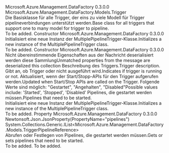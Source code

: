 <Type Name="MultiplePipelineTrigger" FullName="Microsoft.Azure.Management.DataFactory.Models.MultiplePipelineTrigger">
  <TypeSignature Language="C#" Value="public class MultiplePipelineTrigger : Microsoft.Azure.Management.DataFactory.Models.Trigger" />
  <TypeSignature Language="ILAsm" Value=".class public auto ansi beforefieldinit MultiplePipelineTrigger extends Microsoft.Azure.Management.DataFactory.Models.Trigger" />
  <TypeSignature Language="DocId" Value="T:Microsoft.Azure.Management.DataFactory.Models.MultiplePipelineTrigger" />
  <TypeSignature Language="VB.NET" Value="Public Class MultiplePipelineTrigger&#xA;Inherits Trigger" />
  <TypeSignature Language="F#" Value="type MultiplePipelineTrigger = class&#xA;    inherit Trigger" />
  <AssemblyInfo>
    <AssemblyName>Microsoft.Azure.Management.DataFactory</AssemblyName>
    <AssemblyVersion>0.3.0.0</AssemblyVersion>
  </AssemblyInfo>
  <Base>
    <BaseTypeName>Microsoft.Azure.Management.DataFactory.Models.Trigger</BaseTypeName>
  </Base>
  <Interfaces />
  <Docs>
    <summary>
            <span data-ttu-id="f401b-101">Die Basisklasse für alle Trigger, der eins zu viele Modell für Trigger pipelineverbindungen unterstützt werden.</span><span class="sxs-lookup"><span data-stu-id="f401b-101">Base class for all triggers that support one to many model for trigger to pipeline.</span></span>
            </summary>
    <remarks>To be added.</remarks>
  </Docs>
  <Members>
    <Member MemberName=".ctor">
      <MemberSignature Language="C#" Value="public MultiplePipelineTrigger ();" />
      <MemberSignature Language="ILAsm" Value=".method public hidebysig specialname rtspecialname instance void .ctor() cil managed" />
      <MemberSignature Language="DocId" Value="M:Microsoft.Azure.Management.DataFactory.Models.MultiplePipelineTrigger.#ctor" />
      <MemberSignature Language="VB.NET" Value="Public Sub New ()" />
      <MemberType>Constructor</MemberType>
      <AssemblyInfo>
        <AssemblyName>Microsoft.Azure.Management.DataFactory</AssemblyName>
        <AssemblyVersion>0.3.0.0</AssemblyVersion>
      </AssemblyInfo>
      <Parameters />
      <Docs>
        <summary>
            <span data-ttu-id="f401b-102">Initialisiert eine neue Instanz der MultiplePipelineTrigger-Klasse.</span><span class="sxs-lookup"><span data-stu-id="f401b-102">Initializes a new instance of the MultiplePipelineTrigger class.</span></span>
            </summary>
        <remarks>To be added.</remarks>
      </Docs>
    </Member>
    <Member MemberName=".ctor">
      <MemberSignature Language="C#" Value="public MultiplePipelineTrigger (System.Collections.Generic.IDictionary&lt;string,object&gt; additionalProperties = null, string description = null, string runtimeState = null, System.Collections.Generic.IList&lt;Microsoft.Azure.Management.DataFactory.Models.TriggerPipelineReference&gt; pipelines = null);" />
      <MemberSignature Language="ILAsm" Value=".method public hidebysig specialname rtspecialname instance void .ctor(class System.Collections.Generic.IDictionary`2&lt;string, object&gt; additionalProperties, string description, string runtimeState, class System.Collections.Generic.IList`1&lt;class Microsoft.Azure.Management.DataFactory.Models.TriggerPipelineReference&gt; pipelines) cil managed" />
      <MemberSignature Language="DocId" Value="M:Microsoft.Azure.Management.DataFactory.Models.MultiplePipelineTrigger.#ctor(System.Collections.Generic.IDictionary{System.String,System.Object},System.String,System.String,System.Collections.Generic.IList{Microsoft.Azure.Management.DataFactory.Models.TriggerPipelineReference})" />
      <MemberSignature Language="VB.NET" Value="Public Sub New (Optional additionalProperties As IDictionary(Of String, Object) = null, Optional description As String = null, Optional runtimeState As String = null, Optional pipelines As IList(Of TriggerPipelineReference) = null)" />
      <MemberSignature Language="F#" Value="new Microsoft.Azure.Management.DataFactory.Models.MultiplePipelineTrigger : System.Collections.Generic.IDictionary&lt;string, obj&gt; * string * string * System.Collections.Generic.IList&lt;Microsoft.Azure.Management.DataFactory.Models.TriggerPipelineReference&gt; -&gt; Microsoft.Azure.Management.DataFactory.Models.MultiplePipelineTrigger" Usage="new Microsoft.Azure.Management.DataFactory.Models.MultiplePipelineTrigger (additionalProperties, description, runtimeState, pipelines)" />
      <MemberType>Constructor</MemberType>
      <AssemblyInfo>
        <AssemblyName>Microsoft.Azure.Management.DataFactory</AssemblyName>
        <AssemblyVersion>0.3.0.0</AssemblyVersion>
      </AssemblyInfo>
      <Parameters>
        <Parameter Name="additionalProperties" Type="System.Collections.Generic.IDictionary&lt;System.String,System.Object&gt;" />
        <Parameter Name="description" Type="System.String" />
        <Parameter Name="runtimeState" Type="System.String" />
        <Parameter Name="pipelines" Type="System.Collections.Generic.IList&lt;Microsoft.Azure.Management.DataFactory.Models.TriggerPipelineReference&gt;" />
      </Parameters>
      <Docs>
        <param name="additionalProperties"><span data-ttu-id="f401b-103">Nicht übereinstimmende Eigenschaften aus der Nachricht deserialisiert werden diese Sammlung</span><span class="sxs-lookup"><span data-stu-id="f401b-103">Unmatched properties from the message are deserialized this collection</span></span></param>
        <param name="description"><span data-ttu-id="f401b-104">Beschreibung des Triggers.</span><span class="sxs-lookup"><span data-stu-id="f401b-104">Trigger description.</span></span></param>
        <param name="runtimeState"><span data-ttu-id="f401b-105">Gibt an, ob Trigger oder nicht ausgeführt wird.</span><span class="sxs-lookup"><span data-stu-id="f401b-105">Indicates if trigger is running or not.</span></span>
            <span data-ttu-id="f401b-106">Aktualisiert, wenn der Start/Stopp-APIs für den Trigger aufgerufen werden.</span><span class="sxs-lookup"><span data-stu-id="f401b-106">Updated when Start/Stop APIs are called on the Trigger.</span></span> <span data-ttu-id="f401b-107">Folgende Werte sind möglich: "Gestartet", "Angehalten", "Disabled"</span><span class="sxs-lookup"><span data-stu-id="f401b-107">Possible values include: 'Started', 'Stopped', 'Disabled'</span></span></param>
        <param name="pipelines"><span data-ttu-id="f401b-108">Pipelines, die gestartet werden müssen.</span><span class="sxs-lookup"><span data-stu-id="f401b-108">Pipelines that need to be started.</span></span></param>
        <summary>
            <span data-ttu-id="f401b-109">Initialisiert eine neue Instanz der MultiplePipelineTrigger-Klasse.</span><span class="sxs-lookup"><span data-stu-id="f401b-109">Initializes a new instance of the MultiplePipelineTrigger class.</span></span>
            </summary>
        <remarks>To be added.</remarks>
      </Docs>
    </Member>
    <Member MemberName="Pipelines">
      <MemberSignature Language="C#" Value="public System.Collections.Generic.IList&lt;Microsoft.Azure.Management.DataFactory.Models.TriggerPipelineReference&gt; Pipelines { get; set; }" />
      <MemberSignature Language="ILAsm" Value=".property instance class System.Collections.Generic.IList`1&lt;class Microsoft.Azure.Management.DataFactory.Models.TriggerPipelineReference&gt; Pipelines" />
      <MemberSignature Language="DocId" Value="P:Microsoft.Azure.Management.DataFactory.Models.MultiplePipelineTrigger.Pipelines" />
      <MemberSignature Language="VB.NET" Value="Public Property Pipelines As IList(Of TriggerPipelineReference)" />
      <MemberSignature Language="F#" Value="member this.Pipelines : System.Collections.Generic.IList&lt;Microsoft.Azure.Management.DataFactory.Models.TriggerPipelineReference&gt; with get, set" Usage="Microsoft.Azure.Management.DataFactory.Models.MultiplePipelineTrigger.Pipelines" />
      <MemberType>Property</MemberType>
      <AssemblyInfo>
        <AssemblyName>Microsoft.Azure.Management.DataFactory</AssemblyName>
        <AssemblyVersion>0.3.0.0</AssemblyVersion>
      </AssemblyInfo>
      <Attributes>
        <Attribute>
          <AttributeName>Newtonsoft.Json.JsonProperty(PropertyName="pipelines")</AttributeName>
        </Attribute>
      </Attributes>
      <ReturnValue>
        <ReturnType>System.Collections.Generic.IList&lt;Microsoft.Azure.Management.DataFactory.Models.TriggerPipelineReference&gt;</ReturnType>
      </ReturnValue>
      <Docs>
        <summary>
            <span data-ttu-id="f401b-110">Abrufen oder Festlegen von Pipelines, die gestartet werden müssen.</span><span class="sxs-lookup"><span data-stu-id="f401b-110">Gets or sets pipelines that need to be started.</span></span>
            </summary>
        <value>To be added.</value>
        <remarks>To be added.</remarks>
      </Docs>
    </Member>
  </Members>
</Type>